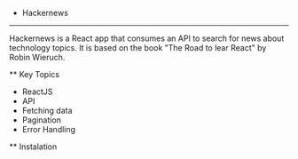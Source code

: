* Hackernews
__________________________________________________

Hackernews is a React app that consumes an API to search for news about 
technology topics. It is based on the book "The Road to lear React" by 
Robin Wieruch.

** Key Topics

- ReactJS
- API
- Fetching data
- Pagination
- Error Handling

** Instalation